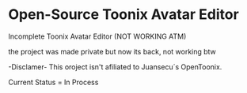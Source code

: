 # Open-Source Toonix Avatar Editor
Incomplete Toonix Avatar Editor (NOT WORKING ATM)

the project was made private but now its back, not working btw

-Disclamer-
This oroject isn't afiliated to Juansecu´s OpenToonix.

Current Status = In Process

